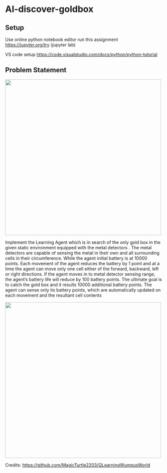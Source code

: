 # AI-discover-goldbox

## Setup

Use online python notebook editor run this assignment
https://jupyter.org/try (jupyter lab)

VS code setup
https://code.visualstudio.com/docs/python/python-tutorial

## Problem Statement

<img src="https://github.com/kalimuthu-selvaraj/AIGoldboxDetector/blob/main/images/environment.png" width="500" height="500">

Implement the Learning Agent which is in search of the only gold box in
the given static environment equipped with the metal detectors . The metal detectors
are capable of sensing the metal in their own and all surrounding cells in their circumference.
While the agent initial battery is at 10000 points. Each movement of the agent reduces the
battery by 1 point and at a time the agent can move only one cell either of the forward,
backward, left or right directions. If the agent moves in to metal detector sensing range, the
agent’s battery life will reduce by 100 battery points. The ultimate goal is to catch the gold
box and it results 10000 additional battery points. The agent can sense only its battery points,
which are automatically updated on each movement and the resultant cell contents

<img src="https://github.com/kalimuthu-selvaraj/AIGoldboxDetector/blob/main/images/detected_goldbox.gif" width="500" height="500">

Credits: https://github.com/MagicTurtle2203/QLearningWumpusWorld
